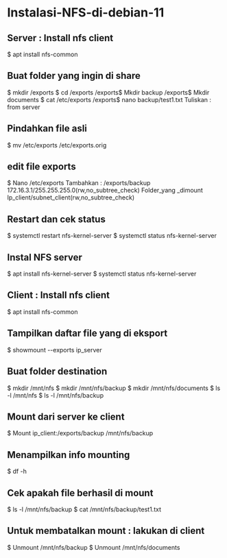 # Instalasi-NFS-di-debian-11

Server :
Install nfs client
---------------------
$ apt install nfs-common

Buat folder yang ingin di share
-----------------------------------------
$ mkdir /exports
$ cd /exports
/exports$ Mkdir backup
/exports$ Mkdir documents
$ cat /etc/exports
/exports$ nano backup/test1.txt
Tuliskan : from server

Pindahkan file asli
------------------------
$ mv /etc/exports /etc/exports.orig

edit file exports
--------------
$ Nano /etc/exports
Tambahkan :
/exports/backup 172.16.3.1/255.255.255.0(rw,no_subtree_check)
Folder_yang _dimount Ip_client/subnet_client(rw,no_subtree_check)

Restart dan cek status
-----------------------------
$ systemctl restart nfs-kernel-server
$ systemctl status nfs-kernel-server

Instal NFS server
----------------------
$ apt install nfs-kernel-server
$ systemctl status nfs-kernel-server


Client :
Install nfs client
---------------------
$ apt install nfs-common

Tampilkan daftar file yang di eksport
--------------------------------------------------
$ showmount --exports ip_server

Buat folder destination 
-------------------------------
$ mkdir /mnt/nfs
$ mkdir /mnt/nfs/backup
$ mkdir /mnt/nfs/documents
$ ls -l /mnt/nfs
$ ls -l /mnt/nfs/backup

Mount dari server ke client
------------------------------------
$ Mount ip_client:/exports/backup /mnt/nfs/backup 

Menampilkan info mounting
-----------------------------------------------
$ df -h

Cek apakah file berhasil di mount
----------------------------------------------
$ ls -l /mnt/nfs/backup
$ cat /mnt/nfs/backup/test1.txt




Untuk membatalkan mount : lakukan di client
------------------------------------
$ Unmount /mnt/nfs/backup
$ Unmount /mnt/nfs/documents
